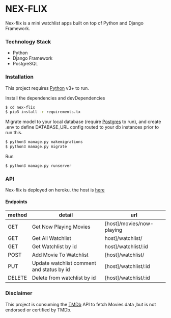 # NEX-FLIX

Nex-flix is a mini watchlist apps built on top of Python and Django Framework.


### Technology Stack

* Python
* Django Framework
* PostgreSQL




### Installation

This project requires [Python](https://python.org/) v3+ to run.

Install the dependencies and devDependencies
```sh
$ cd nex-flix
$ pip3 install -r requirements.tx
```

Migrate model to your local database (require [Postgres](www.postgresql.org) to run), and create .env to define DATABASE_URL config routed to your db instances prior to run this.
```sh
$ python3 manage.py makemigrations
$ python3 manage.py migrate
```
Run
```sh
$ python3 manage.py runserver
```


### API
Nex-flix is deployed on heroku. the host is [here](https://nex-flix.herokuapp.com)


#### Endpoints

|method | detail | url |
| ------ | ------ | ------ |
|GET| Get Now Playing Movies | [host]/movies/now-playing |
|GET| Get All Watchlist| host]/watchlist/ |
|GET| Get Watchlist by id| host]/watchlist/:id |
|POST| Add Movie To Watchlist | [host]/watchlist/ |
|PUT| Update watchlist comment and status by id | [host]/watchlist/:id |
|DELETE| Delete from watchlist by id | [host]/watchlist/:id |





### Disclaimer
This project is consuming the [TMDb](https://developers.themoviedb.org/) API to fetch Movies data 
,but is not endorsed or certified by TMDb.

